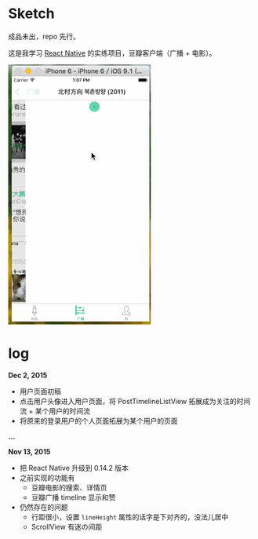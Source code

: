 # Sketch
成品未出，repo 先行。

这是我学习 [React Native](https://github.com/facebook/react-native) 的实练项目，豆瓣客户端（广播 + 电影）。

![Sketch](https://github.com/iplus26/react-native-watched/raw/master/Sketch.gif)

# log

**Dec 2, 2015**

* 用户页面初稿
* 点击用户头像进入用户页面，将 PostTimelineListView 拓展成为关注的时间流 + 某个用户的时间流
* 将原来的登录用户的个人页面拓展为某个用户的页面

**...**

**Nov 13, 2015** 

* 把 React Native 升级到 0.14.2 版本
* 之前实现的功能有
	* 豆瓣电影的搜索、详情页
	* 豆瓣广播 timeline 显示和赞
* 仍然存在的问题
	* 行距很小，设置 `lineHeight` 属性的话字是下对齐的，没法儿居中
	* ScrollView 有迷の间距